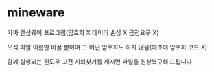 # mineware

가짜 랜섬웨어 프로그램(암호화 X 데이터 손상 X 금전요구 X)

오직 파일 이름만 바꿀 뿐이며 그 어떤 암호화도 하지 않음(애초에 암호화 코드 X)

함께 실행되는 윈도우 고전 지뢰찾기를 깨시면 파일을 원상복구해 드립니다
